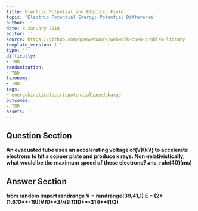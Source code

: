 ```yaml
---
title: Electric Potential and Electric Field
topic: 'Electric Potential Energy: Potential Difference'
author: ''
date: 8 January 2018
editor: ''
source: https://github.com/openwebwork/webwork-open-problem-library
template_version: 1.1
type: ''
difficulty:
- TBD
randomization:
- TBD
taxonomy:
- TBD
tags:
- energykineticelectricpotentialspeedcharge
outcomes:
- TBD
assets: ''
---
```


## Question Section 

<b>
An evacuated tube uses an accelerating voltage of(V)(kV) to accelerate electrons to hit a copper plate and produce x rays. Non-relativistically, what would be the maximum speed of these electrons?
ans_rule(40)(ms)



## Answer Section

from random import randrange
V = randrange(39,41,1)
E = (2*(1.6*10**-19)*(V*10**3)/(9.11*10**-31))**(1/2)